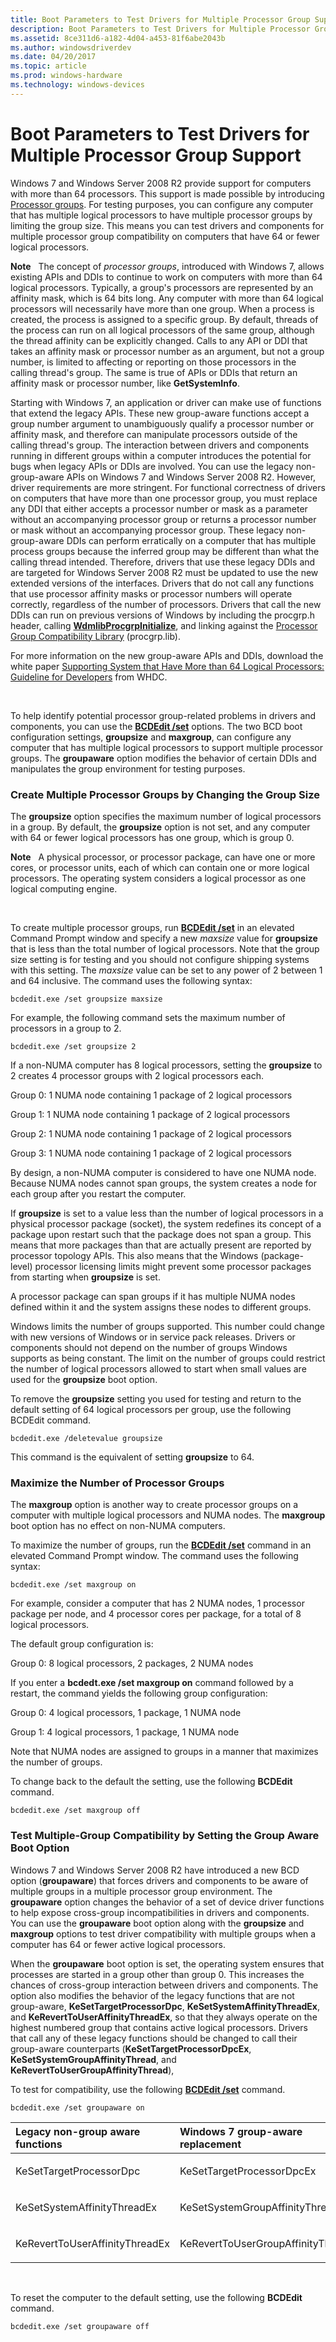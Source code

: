```yaml
---
title: Boot Parameters to Test Drivers for Multiple Processor Group Support
description: Boot Parameters to Test Drivers for Multiple Processor Group Support
ms.assetid: 8ce311d6-a182-4d04-a453-81f6abe2043b
ms.author: windowsdriverdev
ms.date: 04/20/2017
ms.topic: article
ms.prod: windows-hardware
ms.technology: windows-devices
---
```


# Boot Parameters to Test Drivers for Multiple Processor Group Support


Windows 7 and Windows Server 2008 R2 provide support for computers with more than 64 processors. This support is made possible by introducing [Processor groups](http://go.microsoft.com/fwlink/p/?linkid=155063). For testing purposes, you can configure any computer that has multiple logical processors to have multiple processor groups by limiting the group size. This means you can test drivers and components for multiple processor group compatibility on computers that have 64 or fewer logical processors.

**Note**   The concept of *processor groups*, introduced with Windows 7, allows existing APIs and DDIs to continue to work on computers with more than 64 logical processors. Typically, a group's processors are represented by an affinity mask, which is 64 bits long. Any computer with more than 64 logical processors will necessarily have more than one group.
When a process is created, the process is assigned to a specific group. By default, threads of the process can run on all logical processors of the same group, although the thread affinity can be explicitly changed. Calls to any API or DDI that takes an affinity mask or processor number as an argument, but not a group number, is limited to affecting or reporting on those processors in the calling thread's group. The same is true of APIs or DDIs that return an affinity mask or processor number, like **GetSystemInfo**.

Starting with Windows 7, an application or driver can make use of functions that extend the legacy APIs. These new group-aware functions accept a group number argument to unambiguously qualify a processor number or affinity mask, and therefore can manipulate processors outside of the calling thread's group. The interaction between drivers and components running in different groups within a computer introduces the potential for bugs when legacy APIs or DDIs are involved. You can use the legacy non-group-aware APIs on Windows 7 and Windows Server 2008 R2. However, driver requirements are more stringent. For functional correctness of drivers on computers that have more than one processor group, you must replace any DDI that either accepts a processor number or mask as a parameter without an accompanying processor group or returns a processor number or mask without an accompanying processor group. These legacy non-group-aware DDIs can perform erratically on a computer that has multiple process groups because the inferred group may be different than what the calling thread intended. Therefore, drivers that use these legacy DDIs and are targeted for Windows Server 2008 R2 must be updated to use the new extended versions of the interfaces. Drivers that do not call any functions that use processor affinity masks or processor numbers will operate correctly, regardless of the number of processors. Drivers that call the new DDIs can run on previous versions of Windows by including the procgrp.h header, calling [**WdmlibProcgrpInitialize**](https://msdn.microsoft.com/library/windows/hardware/ff565629), and linking against the [Processor Group Compatibility Library](https://msdn.microsoft.com/library/windows/hardware/ff559909) (procgrp.lib).

For more information on the new group-aware APIs and DDIs, download the white paper [Supporting System that Have More than 64 Logical Processors: Guideline for Developers](http://go.microsoft.com/fwlink/p/?linkid=147914) from WHDC.

 

To help identify potential processor group-related problems in drivers and components, you can use the [**BCDEdit /set**](https://msdn.microsoft.com/library/windows/hardware/ff542202) options. The two BCD boot configuration settings, **groupsize** and **maxgroup**, can configure any computer that has multiple logical processors to support multiple processor groups. The **groupaware** option modifies the behavior of certain DDIs and manipulates the group environment for testing purposes.

### <span id="create_multiple_processor_groups_by_changing_the_group_size"></span><span id="CREATE_MULTIPLE_PROCESSOR_GROUPS_BY_CHANGING_THE_GROUP_SIZE"></span>Create Multiple Processor Groups by Changing the Group Size

The **groupsize** option specifies the maximum number of logical processors in a group. By default, the **groupsize** option is not set, and any computer with 64 or fewer logical processors has one group, which is group 0.

**Note**   A physical processor, or processor package, can have one or more cores, or processor units, each of which can contain one or more logical processors. The operating system considers a logical processor as one logical computing engine.

 

To create multiple processor groups, run [**BCDEdit /set**](https://msdn.microsoft.com/library/windows/hardware/ff542202) in an elevated Command Prompt window and specify a new *maxsize* value for **groupsize** that is less than the total number of logical processors. Note that the group size setting is for testing and you should not configure shipping systems with this setting. The *maxsize* value can be set to any power of 2 between 1 and 64 inclusive. The command uses the following syntax:

```
bcdedit.exe /set groupsize maxsize
```

For example, the following command sets the maximum number of processors in a group to 2.

```
bcdedit.exe /set groupsize 2
```

If a non-NUMA computer has 8 logical processors, setting the **groupsize** to 2 creates 4 processor groups with 2 logical processors each.

Group 0: 1 NUMA node containing 1 package of 2 logical processors

Group 1: 1 NUMA node containing 1 package of 2 logical processors

Group 2: 1 NUMA node containing 1 package of 2 logical processors

Group 3: 1 NUMA node containing 1 package of 2 logical processors

By design, a non-NUMA computer is considered to have one NUMA node. Because NUMA nodes cannot span groups, the system creates a node for each group after you restart the computer.

If **groupsize** is set to a value less than the number of logical processors in a physical processor package (socket), the system redefines its concept of a package upon restart such that the package does not span a group. This means that more packages than that are actually present are reported by processor topology APIs. This also means that the Windows (package-level) processor licensing limits might prevent some processor packages from starting when **groupsize** is set.

A processor package can span groups if it has multiple NUMA nodes defined within it and the system assigns these nodes to different groups.

Windows limits the number of groups supported. This number could change with new versions of Windows or in service pack releases. Drivers or components should not depend on the number of groups Windows supports as being constant. The limit on the number of groups could restrict the number of logical processors allowed to start when small values are used for the **groupsize** boot option.

To remove the **groupsize** setting you used for testing and return to the default setting of 64 logical processors per group, use the following BCDEdit command.

```
bcdedit.exe /deletevalue groupsize
```

This command is the equivalent of setting **groupsize** to 64.

### <span id="maximize_the_number_of_processor_groups"></span><span id="MAXIMIZE_THE_NUMBER_OF_PROCESSOR_GROUPS"></span>Maximize the Number of Processor Groups

The **maxgroup** option is another way to create processor groups on a computer with multiple logical processors and NUMA nodes. The **maxgroup** boot option has no effect on non-NUMA computers.

To maximize the number of groups, run the [**BCDEdit /set**](https://msdn.microsoft.com/library/windows/hardware/ff542202) command in an elevated Command Prompt window. The command uses the following syntax:

```
bcdedit.exe /set maxgroup on
```

For example, consider a computer that has 2 NUMA nodes, 1 processor package per node, and 4 processor cores per package, for a total of 8 logical processors.

The default group configuration is:

Group 0: 8 logical processors, 2 packages, 2 NUMA nodes

If you enter a **bcdedt.exe /set maxgroup on** command followed by a restart, the command yields the following group configuration:

Group 0: 4 logical processors, 1 package, 1 NUMA node

Group 1: 4 logical processors, 1 package, 1 NUMA node

Note that NUMA nodes are assigned to groups in a manner that maximizes the number of groups.

To change back to the default the setting, use the following **BCDEdit** command.

```
bcdedit.exe /set maxgroup off
```

### <span id="test_multiple_group_compatibility_by_setting_the_group_aware_boot_opti"></span><span id="TEST_MULTIPLE_GROUP_COMPATIBILITY_BY_SETTING_THE_GROUP_AWARE_BOOT_OPTI"></span>Test Multiple-Group Compatibility by Setting the Group Aware Boot Option

Windows 7 and Windows Server 2008 R2 have introduced a new BCD option (**groupaware**) that forces drivers and components to be aware of multiple groups in a multiple processor group environment. The **groupaware** option changes the behavior of a set of device driver functions to help expose cross-group incompatibilities in drivers and components. You can use the **groupaware** boot option along with the **groupsize** and **maxgroup** options to test driver compatibility with multiple groups when a computer has 64 or fewer active logical processors.

When the **groupaware** boot option is set, the operating system ensures that processes are started in a group other than group 0. This increases the chances of cross-group interaction between drivers and components. The option also modifies the behavior of the legacy functions that are not group-aware, **KeSetTargetProcessorDpc**, **KeSetSystemAffinityThreadEx**, and **KeRevertToUserAffinityThreadEx**, so that they always operate on the highest numbered group that contains active logical processors. Drivers that call any of these legacy functions should be changed to call their group-aware counterparts (**KeSetTargetProcessorDpcEx**, **KeSetSystemGroupAffinityThread**, and **KeRevertToUserGroupAffinityThread**),

To test for compatibility, use the following [**BCDEdit /set**](https://msdn.microsoft.com/library/windows/hardware/ff542202) command.

```
bcdedit.exe /set groupaware on
```

<table>
<colgroup>
<col width="50%" />
<col width="50%" />
</colgroup>
<thead>
<tr class="header">
<th align="left">Legacy non-group aware functions</th>
<th align="left">Windows 7 group-aware replacement</th>
</tr>
</thead>
<tbody>
<tr class="odd">
<td align="left"><p>KeSetTargetProcessorDpc</p></td>
<td align="left"><p>KeSetTargetProcessorDpcEx</p></td>
</tr>
<tr class="even">
<td align="left"><p>KeSetSystemAffinityThreadEx</p></td>
<td align="left"><p>KeSetSystemGroupAffinityThread</p></td>
</tr>
<tr class="odd">
<td align="left"><p>KeRevertToUserAffinityThreadEx</p></td>
<td align="left"><p>KeRevertToUserGroupAffinityThread</p></td>
</tr>
</tbody>
</table>

 

To reset the computer to the default setting, use the following **BCDEdit** command.

```
bcdedit.exe /set groupaware off
```

 

 






